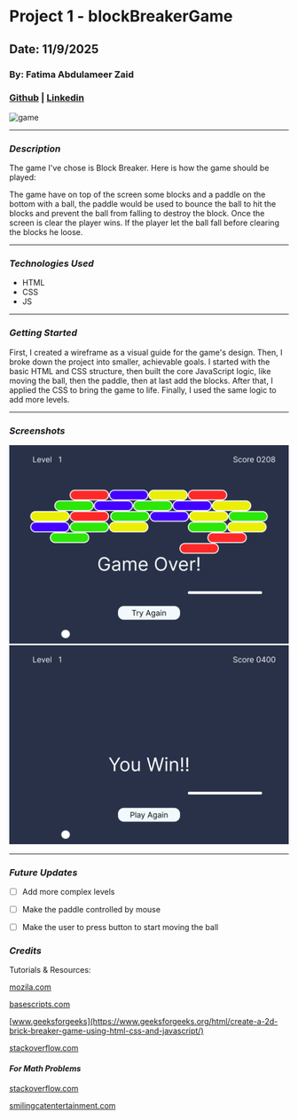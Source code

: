 # Project 1 - blockBreakerGame

## Date: 11/9/2025

### By: Fatima Abdulameer Zaid

### [Github](https://github.com/Fatima-Zaid) |  [Linkedin](www.linkedin.com/in/fatima-zaid-3888b0319)

![game](https://grubby-amaranth-kxu7mtpnwo.edgeone.app/Wireframe%20-%201.png)

***

### ***Description***

The game I've chose is Block Breaker. Here is how the game should be played:

The game have on top of the screen some blocks and a paddle on the bottom with a ball, the paddle would be used to bounce the ball to hit the blocks and prevent the ball from falling to destroy the block. Once the screen is clear the player wins. If the player let the ball fall before clearing the blocks he loose.
***

### ***Technologies Used***
* HTML
* CSS
* JS
***

### ***Getting Started***
First, I created a wireframe as a visual guide for the game's design. Then, I broke down the project into smaller, achievable goals. I started with the basic HTML and CSS structure, then built the core JavaScript logic, like moving the ball, then the paddle, then at last add the blocks. After that, I applied the CSS to bring the game to life. Finally, I used the same logic to add more levels.

***

### ***Screenshots***

![game](media\Wireframe2.png)
![game](media\Wireframe3.png)
***

### ***Future Updates***

- [ ] Add more complex levels
- [ ] Make the paddle controlled by mouse
- [ ] Make the user to press button to start moving the ball



### ***Credits***

Tutorials & Resources:

 [mozila.com](https://developer.mozilla.org/en-US/docs/Games/Tutorials/2D_Breakout_game_pure_JavaScript)

 [basescripts.com](https://basescripts.com/building-a-brick-breaker-game-with-javascript)

 [www.geeksforgeeks](https://www.geeksforgeeks.org/html/create-a-2d-brick-breaker-game-using-html-css-and-javascript/)

 [stackoverflow.com](https://stackoverflow.com/questions)

#### ***For Math Problems***
[stackoverflow.com](https://stackoverflow.com/questions/573084/how-to-calculate-bounce-angle)

[smilingcatentertainment.com](https://www.smilingcatentertainment.com/physics-for-a-block-breaker-game/)






